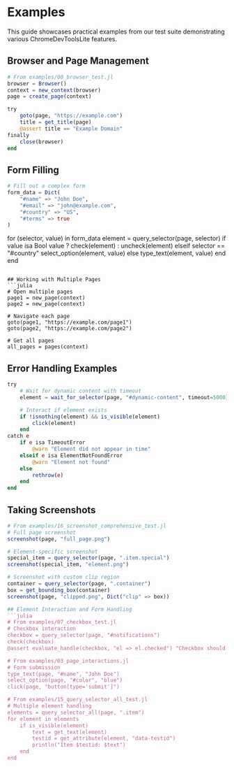 # Examples

This guide showcases practical examples from our test suite demonstrating various ChromeDevToolsLite features.

## Browser and Page Management
```julia
# From examples/00_browser_test.jl
browser = Browser()
context = new_context(browser)
page = create_page(context)

try
    goto(page, "https://example.com")
    title = get_title(page)
    @assert title == "Example Domain"
finally
    close(browser)
end
```

## Form Filling
```julia
# Fill out a complex form
form_data = Dict(
    "#name" => "John Doe",
    "#email" => "john@example.com",
    "#country" => "US",
    "#terms" => true
)
```

for (selector, value) in form_data
    element = query_selector(page, selector)
    if value isa Bool
        value ? check(element) : uncheck(element)
    elseif selector == "#country"
        select_option(element, value)
    else
        type_text(element, value)
    end
end
```

## Working with Multiple Pages
```julia
# Open multiple pages
page1 = new_page(context)
page2 = new_page(context)

# Navigate each page
goto(page1, "https://example.com/page1")
goto(page2, "https://example.com/page2")

# Get all pages
all_pages = pages(context)
```

## Error Handling Examples
```julia
try
    # Wait for dynamic content with timeout
    element = wait_for_selector(page, "#dynamic-content", timeout=5000)

    # Interact if element exists
    if !isnothing(element) && is_visible(element)
        click(element)
    end
catch e
    if e isa TimeoutError
        @warn "Element did not appear in time"
    elseif e isa ElementNotFoundError
        @warn "Element not found"
    else
        rethrow(e)
    end
end
```

## Taking Screenshots
```julia
# From examples/16_screenshot_comprehensive_test.jl
# Full page screenshot
screenshot(page, "full_page.png")

# Element-specific screenshot
special_item = query_selector(page, ".item.special")
screenshot(special_item, "element.png")

# Screenshot with custom clip region
container = query_selector(page, ".container")
box = get_bounding_box(container)
screenshot(page, "clipped.png", Dict("clip" => box))

## Element Interaction and Form Handling
```julia
# From examples/07_checkbox_test.jl
# Checkbox interaction
checkbox = query_selector(page, "#notifications")
check(checkbox)
@assert evaluate_handle(checkbox, "el => el.checked") "Checkbox should be checked"

# From examples/03_page_interactions.jl
# Form submission
type_text(page, "#name", "John Doe")
select_option(page, "#color", "blue")
click(page, "button[type='submit']")

# From examples/15_query_selector_all_test.jl
# Multiple element handling
elements = query_selector_all(page, ".item")
for element in elements
    if is_visible(element)
        text = get_text(element)
        testid = get_attribute(element, "data-testid")
        println("Item $testid: $text")
    end
end
